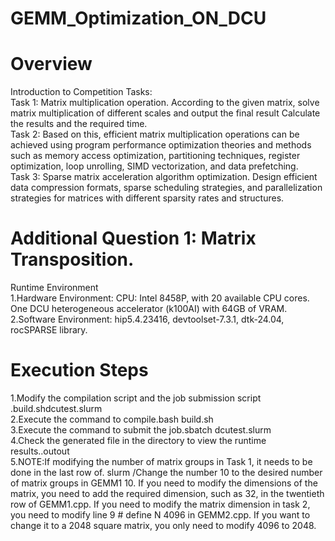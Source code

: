 # GEMM_Optimization_ON_DCU
# Overview
  Introduction to Competition Tasks:  
  Task 1: Matrix multiplication operation. According to the given matrix, solve matrix multiplication of different scales and output the final result Calculate the results and the required time.  
  Task 2: Based on this, efficient matrix multiplication operations can be achieved using program performance optimization theories and methods such as memory access optimization, partitioning techniques, register optimization, loop unrolling, SIMD vectorization, and data prefetching.  
  Task 3: Sparse matrix acceleration algorithm optimization. Design efficient data compression formats, sparse scheduling strategies, and parallelization strategies for matrices with different sparsity rates and structures.  
# Additional Question 1: Matrix Transposition.
  Runtime Environment  
  1.Hardware Environment: CPU: Intel 8458P, with 20 available CPU cores. One DCU heterogeneous accelerator (k100AI) with 64GB of VRAM.  
  2.Software Environment: hip5.4.23416, devtoolset-7.3.1, dtk-24.04, rocSPARSE library.  
# Execution Steps  
  1.Modify the compilation script and the job submission script .build.shdcutest.slurm  
  2.Execute the command to compile.bash build.sh  
  3.Execute the command to submit the job.sbatch dcutest.slurm  
  4.Check the generated file in the directory to view the runtime results..outout  
  5.NOTE:If modifying the number of matrix groups in Task 1, it needs to be done in the last row of. slurm /Change the number 10 to the desired number of matrix        groups in GEMM1 10. If you need to modify the dimensions of the matrix, you need to add the required dimension, such as 32, in the twentieth row of GEMM1.cpp. If     you need to modify the matrix dimension in task 2, you need to modify line 9 # define N 4096 in GEMM2.cpp. If you want to change it to a 2048 square matrix, you      only need to modify 4096 to 2048.

